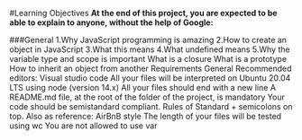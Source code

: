 #Learning Objectives
**At the end of this project, you are expected to be able to explain to anyone, without the help of Google:**

###General
1.Why JavaScript programming is amazing
2.How to create an object in JavaScript
3.What this means
4.What undefined means
5.Why the variable type and scope is important
What is a closure
What is a prototype
How to inherit an object from another
Requirements
General
Recommended editors: Visual studio code
All your files will be interpreted on Ubuntu 20.04 LTS using node (version 14.x)
All your files should end with a new line
A README.md file, at the root of the folder of the project, is mandatory
Your code should be semistandard compliant. Rules of Standard + semicolons on top. Also as reference: AirBnB style
The length of your files will be tested using wc
You are not allowed to use var
